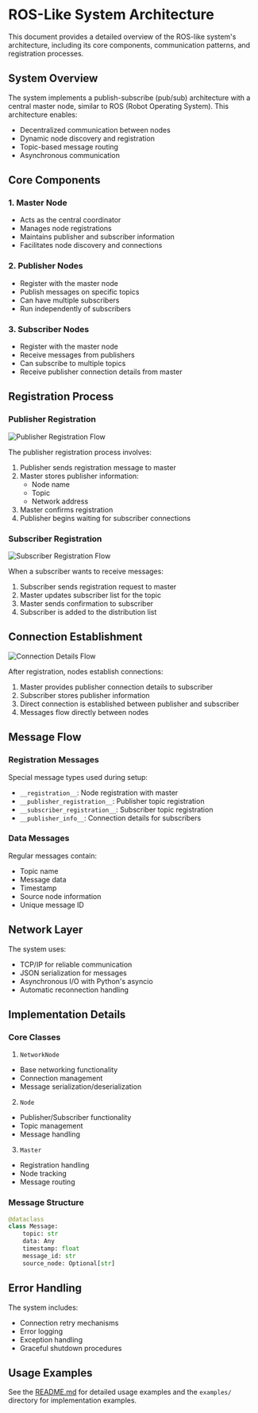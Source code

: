 # ROS-Like System Architecture

This document provides a detailed overview of the ROS-like system's architecture, including its core components, communication patterns, and registration processes.

## System Overview

The system implements a publish-subscribe (pub/sub) architecture with a central master node, similar to ROS (Robot Operating System). This architecture enables:
- Decentralized communication between nodes
- Dynamic node discovery and registration
- Topic-based message routing
- Asynchronous communication

## Core Components

### 1. Master Node
- Acts as the central coordinator
- Manages node registrations
- Maintains publisher and subscriber information
- Facilitates node discovery and connections

### 2. Publisher Nodes
- Register with the master node
- Publish messages on specific topics
- Can have multiple subscribers
- Run independently of subscribers

### 3. Subscriber Nodes
- Register with the master node
- Receive messages from publishers
- Can subscribe to multiple topics
- Receive publisher connection details from master

## Registration Process

### Publisher Registration
![Publisher Registration Flow](docs/images/ros-registration-flow_pub.gif)

The publisher registration process involves:
1. Publisher sends registration message to master
2. Master stores publisher information:
   - Node name
   - Topic
   - Network address
3. Master confirms registration
4. Publisher begins waiting for subscriber connections

### Subscriber Registration
![Subscriber Registration Flow](docs/images/ros-registration-flow_sub.gif)

When a subscriber wants to receive messages:
1. Subscriber sends registration request to master
2. Master updates subscriber list for the topic
3. Master sends confirmation to subscriber
4. Subscriber is added to the distribution list

## Connection Establishment
![Connection Details Flow](docs/images/connection-details.gif)

After registration, nodes establish connections:
1. Master provides publisher connection details to subscriber
2. Subscriber stores publisher information
3. Direct connection is established between publisher and subscriber
4. Messages flow directly between nodes

## Message Flow

### Registration Messages
Special message types used during setup:
- `__registration__`: Node registration with master
- `__publisher_registration__`: Publisher topic registration
- `__subscriber_registration__`: Subscriber topic registration
- `__publisher_info__`: Connection details for subscribers

### Data Messages
Regular messages contain:
- Topic name
- Message data
- Timestamp
- Source node information
- Unique message ID

## Network Layer

The system uses:
- TCP/IP for reliable communication
- JSON serialization for messages
- Asynchronous I/O with Python's asyncio
- Automatic reconnection handling

## Implementation Details

### Core Classes

1. `NetworkNode`
- Base networking functionality
- Connection management
- Message serialization/deserialization

2. `Node`
- Publisher/Subscriber functionality
- Topic management
- Message handling

3. `Master`
- Registration handling
- Node tracking
- Message routing

### Message Structure
```python
@dataclass
class Message:
    topic: str
    data: Any
    timestamp: float
    message_id: str
    source_node: Optional[str]
```

## Error Handling

The system includes:
- Connection retry mechanisms
- Error logging
- Exception handling
- Graceful shutdown procedures

## Usage Examples

See the [README.md](README.md) for detailed usage examples and the `examples/` directory for implementation examples.
